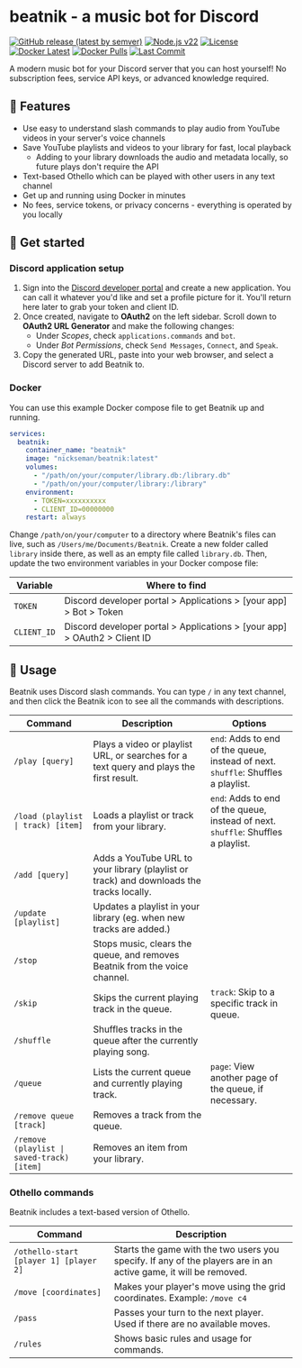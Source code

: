 # beatnik - a music bot for Discord

[![GitHub release (latest by semver)](https://img.shields.io/github/v/release/vphoebe/beatnik)](https://github.com/vphoebe/beatnik/releases)
[![Node.js v22](https://img.shields.io/badge/node-v22.x-brightgreen)](https://nodejs.org/en/blog/release/v22.0.0)
[![License](https://img.shields.io/github/license/vphoebe/beatnik)](https://github.com/vphoebe/beatnik/blob/main/LICENSE)
[![Docker Latest](https://img.shields.io/docker/image-size/nickseman/beatnik/latest?label=docker%20size)](https://hub.docker.com/r/nickseman/beatnik/tags?name=latest)
[![Docker Pulls](https://img.shields.io/docker/pulls/nickseman/beatnik)](https://hub.docker.com/r/nickseman/beatnik)
[![Last Commit](https://img.shields.io/github/last-commit/vphoebe/beatnik)](https://github.com/vphoebe/beatnik/commits)

A modern music bot for your Discord server that you can host yourself! No subscription fees, service API keys, or advanced knowledge required.

## 🥁 Features
- Use easy to understand slash commands to play audio from YouTube videos in your server's voice channels
- Save YouTube playlists and videos to your library for fast, local playback
  - Adding to your library downloads the audio and metadata locally, so future plays don't require the API
- Text-based Othello which can be played with other users in any text channel
- Get up and running using Docker in minutes
- No fees, service tokens, or privacy concerns - everything is operated by you locally

## 🚀 Get started

### Discord application setup
1. Sign into the [Discord developer portal](https://discord.com/developers/applications "Discord developer portal") and create a new application. You can call it whatever you'd like and set a profile picture for it. You'll return here later to grab your token and client ID.
2. Once created, navigate to **OAuth2** on the left sidebar. Scroll down to **OAuth2 URL Generator** and make the following changes:
	- Under *Scopes*, check `applications.commands` and `bot`.
	- Under *Bot Permissions*, check `Send Messages`, `Connect`, and `Speak`.
3. Copy the generated URL, paste into your web browser, and select a Discord server to add Beatnik to.

### Docker

You can use this example Docker compose file to get Beatnik up and running.

```yaml
services:
  beatnik:
    container_name: "beatnik"
    image: "nickseman/beatnik:latest"
    volumes:
      - "/path/on/your/computer/library.db:/library.db"
      - "/path/on/your/computer/library:/library"
    environment:
      - TOKEN=xxxxxxxxxx
      - CLIENT_ID=00000000
    restart: always
```

Change `/path/on/your/computer` to a directory where Beatnik's files can live, such as `/Users/me/Documents/Beatnik`. Create a new folder called `library` inside there, as well as an empty file called `library.db`. Then, update the two environment variables in your Docker compose file:

| Variable  |  Where to find |
| ------------ | ------------ |
| `TOKEN`  | Discord developer portal > Applications > [your app] > Bot > Token  |
| `CLIENT_ID` | Discord developer portal > Applications > [your app] > OAuth2 > Client ID  |


## 🎵 Usage
Beatnik uses Discord slash commands. You can type `/` in any text channel, and then click the Beatnik icon to see all the commands with descriptions.

|Command| Description | Options |
|--|--|--|
| `/play [query]` | Plays a video or playlist URL, or searches for a text query and plays the first result. | `end`: Adds to end of the queue, instead of next.<br> `shuffle`: Shuffles a playlist. |
| `/load (playlist \| track) [item]` | Loads a playlist or track from your library. | `end`: Adds to end of the queue, instead of next.<br> `shuffle`: Shuffles a playlist. |
| `/add [query]` | Adds a YouTube URL to your library (playlist or track) and downloads the tracks locally. |
| `/update [playlist]` | Updates a playlist in your library (eg. when new tracks are added.) | |
| `/stop`  | Stops music, clears the queue, and removes Beatnik from the voice channel.  |  |
| `/skip`  | Skips the current playing track in the queue. | `track`: Skip to a specific track in queue. |
| `/shuffle` | Shuffles tracks in the queue after the currently playing song. | |
| `/queue` | Lists the current queue and currently playing track. | `page`: View another page of the queue, if necessary. |
| `/remove queue [track]` | Removes a track from the queue. | | |
| `/remove (playlist \| saved-track) [item]` | Removes an item from your library. | |

### Othello commands
Beatnik includes a text-based version of Othello.

| Command | Description |
| -- | -- |
| `/othello-start [player 1] [player 2]` | Starts the game with the two users you specify. If any of the players are in an active game, it will be removed. |
| `/move [coordinates]`| Makes your player's move using the grid coordinates. Example: `/move c4` |
| `/pass` | Passes your turn to the next player. Used if there are no available moves. |
| `/rules` | Shows basic rules and usage for commands. |
 